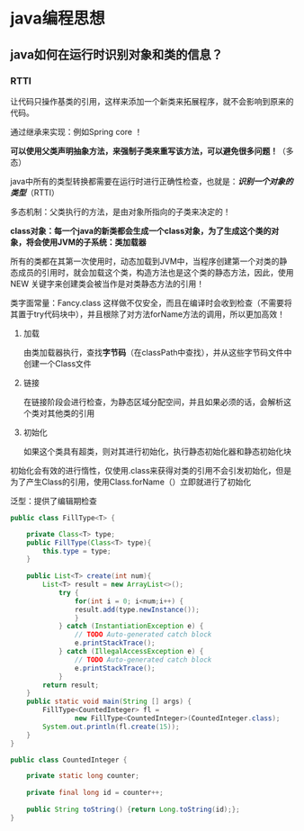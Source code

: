 # java编程思想

## java如何在运行时识别对象和类的信息？

### RTTI

让代码只操作基类的引用，这样来添加一个新类来拓展程序，就不会影响到原来的代码。

通过继承来实现：例如Spring core ！

**可以使用父类声明抽象方法，来强制子类来重写该方法，可以避免很多问题！**（多态）

java中所有的类型转换都需要在运行时进行正确性检查，也就是：***识别一个对象的类型***（RTTI）

多态机制：父类执行的方法，是由对象所指向的子类来决定的！

**class对象：每一个java的新类都会生成一个class对象，为了生成这个类的对象，将会使用JVM的子系统：类加载器**

所有的类都在其第一次使用时，动态加载到JVM中，当程序创建第一个对类的静态成员的引用时，就会加载这个类，构造方法也是这个类的静态方法，因此，使用NEW 关键字来创建类会被当作是对类静态方法的引用！



类字面常量：Fancy.class 这样做不仅安全，而且在编译时会收到检查（不需要将其置于try代码块中），并且根除了对方法forName方法的调用，所以更加高效！

1. 加载

   由类加载器执行，查找**字节码**（在classPath中查找），并从这些字节码文件中创建一个Class文件

2. 链接

   在链接阶段会进行检查，为静态区域分配空间，并且如果必须的话，会解析这个类对其他类的引用

3. 初始化

   如果这个类具有超类，则对其进行初始化，执行静态初始化器和静态初始化块

初始化会有效的进行惰性，仅使用.class来获得对类的引用不会引发初始化，但是为了产生Class的引用，使用Class.forName（）立即就进行了初始化

泛型：提供了编辑期检查

```java
public class FillType<T> {

	private Class<T> type;
	public FillType(Class<T> type){
		this.type = type;
	}
	
	public List<T> create(int num){
		List<T> result = new ArrayList<>();
			try {
				for(int i = 0; i<num;i++) {
				result.add(type.newInstance());
				}
			} catch (InstantiationException e) {
				// TODO Auto-generated catch block
				e.printStackTrace();
			} catch (IllegalAccessException e) {
				// TODO Auto-generated catch block
				e.printStackTrace();
			}
		return result;
	}
	public static void main(String [] args) {
		FillType<CountedInteger> fl = 
				new FillType<CountedInteger>(CountedInteger.class);
		System.out.println(fl.create(15));
	}
}
```

```java
public class CountedInteger {

	private static long counter;
	
	private final long id = counter++;
	
	public String toString() {return Long.toString(id);};
}

```

